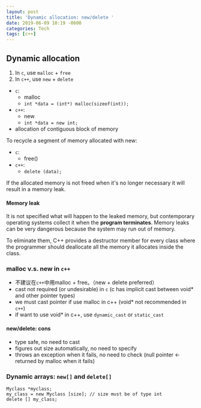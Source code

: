 ```yaml
---
layout: post
title: 'Dynamic allocation: new/delete '
date: 2019-06-09 10:19 -0600
categories: Tech
tags: [c++]
---
```


## Dynamic allocation
1. In `c`, use `malloc` + `free`
2. In `c++`, use `new` + `delete`


- `c`:
  * malloc
  * `int *data = (int*) malloc(sizeof(int));`
- `c++`:
  * new
  * `int *data = new int;`
- allocation of contiguous block of memory

To recycle a segment of memory allocated with new:
- `c`:
  * free()
- `c++`:
  * `delete (data);`

If the allocated memory is not freed when it's no longer necessary it will result in a memory leak.

#### Memory leak
 It is not specified what will happen to the leaked memory, but contemporary operating systems collect it when the **program terminates**. Memory leaks can be very dangerous because the system may run out of memory.

 To eliminate them, C++ provides a destructor member for every class where the programmer should deallocate all the memory it allocates inside the class.

### malloc v.s. new in `c++`
- 不建议在`c++`中用malloc + free。（new + delete preferred）
- cast<int> not required (or undesirable) in `c` (c has implicit cast between void\* and other pointer types)
- we must cast pointer if use malloc in c++ (void\* not recommended in `c++`)
- if want to use void\* in c++, use `dynamic_cast` or `static_cast`

#### new/delete: cons
- type safe, no need to cast
- figures out size automatically, no need to specify
- throws an exception when it fails, no need to check (null pointer <- returned by malloc when it fails)


### Dynamic arrays: `new[]` and `delete[]`

```
Myclass *myclass;
my_class = new Myclass [size]; // size must be of type int
delete [] my_class;
```
